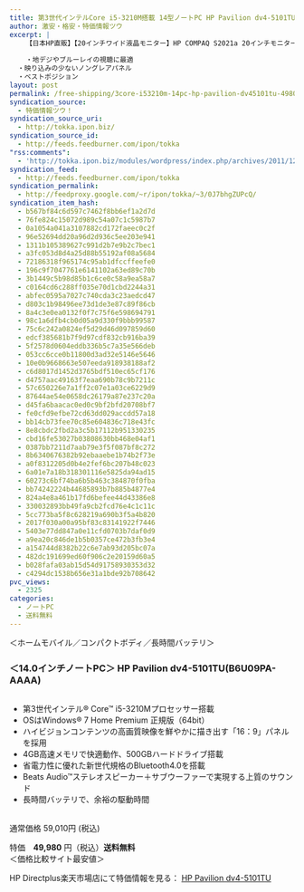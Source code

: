 ```yaml
---
title: 第3世代インテルCore i5-3210M搭載 14型ノートPC HP Pavilion dv4-5101TU 特価49,800円！送料無料！
author: 激安・格安・特価情報ツウ
excerpt: |
  	【日本HP直販】【20インチワイド液晶モニター】HP COMPAQ S2021a 20インチモニター(WJ675AA#ABJ)
  	
  	・地デジやブルーレイの視聴に最適
  ・映り込みの少ないノングレアパネル
  ・ベストポジション
layout: post
permalink: /free-shipping/3core-i53210m-14pc-hp-pavilion-dv45101tu-49800.html
syndication_source:
  - 特価情報ツウ！
syndication_source_uri:
  - http://tokka.ipon.biz/
syndication_source_id:
  - http://feeds.feedburner.com/ipon/tokka
"rss:comments":
  - 'http://tokka.ipon.biz/modules/wordpress/index.php/archives/2011/12/28/hp-compaq-20-s2021a-9870/#comments'
syndication_feed:
  - http://feeds.feedburner.com/ipon/tokka
syndication_permalink:
  - http://feedproxy.google.com/~r/ipon/tokka/~3/0J7bhgZUPcQ/
syndication_item_hash:
  - b567bf84c6d597c7462f8bb6ef1a2d7d
  - 76fe824c15072d989c54a07c1c5987b7
  - 0a1054a041a3107882cd172faeec0c2f
  - 96e52694dd20a96d2d936c5ee203e941
  - 1311b105389627c991d2b7e9b2c7bec1
  - a3fc053d8d4a25d88b55192af08a5684
  - 72186318f965174c95ab1dfccffeefe0
  - 196c9f7047761e6141102a63ed89c70b
  - 3b1449c5b98d85b1c6ce0c58a9ea58a7
  - c0164cd6c288ff035e70d1cbd2244a31
  - abfec0595a7027c740cda3c23aedcd47
  - d803c1b98496ee73d1de3e87c89f86cb
  - 8a4c3e0ea0132f0f7c75f6e598694791
  - 98c1a6dfb4cb0d05a9d330f9bbb99587
  - 75c6c242a0824ef5d29d46d097859d60
  - edcf385681b7f9d97cdf832cb916ba39
  - 5f2578d0604eddb336b5c7a35e566deb
  - 053cc6cce0b11800d3ad32e5146e5646
  - 10e0b9668663e507eeda918938188af2
  - c6d8017d1452d3765bdf510ec65cf176
  - d4757aac49163f7eaa690b78c9b7211c
  - 57c650226e7a1ff2c07e1a03ce6229d9
  - 87644ae54e0658dc26179a87e237c20a
  - d45fa6baacac0ed0c9bf2bfd20708bf7
  - fe0cfd9efbe72cd63dd029accdd57a18
  - bb14cb73fee70c85e604836c718e43fc
  - 8e8cbdc2fbd2a3c5b17112b951330235
  - cbd16fe53027b03808630bb468e04af1
  - 0387bb7211d7aab79e3f5f087bf8c272
  - 8b6340676382b92ebaaebe1b74b2f73e
  - a0f8312205d0b4e2fef6bc207b48c023
  - 6a01e7a18b318301116e5825da94ad15
  - 60273c6bf74ba6b5b463c384870f0fba
  - bb74242224b44685893b7b885b4877e4
  - 824a4e8a461b17fd6befee44d43386e8
  - 330032893bb49fa9cb2fcd76e4c1c11c
  - 5cc773ba5f8c628219a690b3f5a4b820
  - 2017f030a00a95bf83c83141922f7446
  - 5403e77dd847a0e11cfd0703b7daf0d9
  - a9ea20c846de1b5b0357ce472b3fb3e4
  - a154744d8382b22c6e7ab93d205bc07a
  - 482dc191699ed60f906c2e20159d60a5
  - b028fafa03ab15d54d91758930353d32
  - c4294dc1538b656e31a1bde92b708642
pvc_views:
  - 2325
categories:
  - ノートPC
  - 送料無料
---
```

＜ホームモバイル／コンパクトボディ／長時間バッテリ＞

### ＜14.0インチノートPC＞ HP Pavilion dv4-5101TU(B6U09PA-AAAA)

<div class="img-bg2 img_L">
  <a href="http://hb.afl.rakuten.co.jp/hgc/0d61fdc7.0ef53030.0d61fdc8.fc624125/?pc=http%3a%2f%2fitem.rakuten.co.jp%2fdirectplus%2fdv4-5101tu%2f%3fscid%3daf_ich_link_img&m=http%3a%2f%2fm.rakuten.co.jp%2fdirectplus%2fi%2f10000278%2f" target="_blank"><img src="http://hbb.afl.rakuten.co.jp/hgb/?pc=http%3a%2f%2fthumbnail.image.rakuten.co.jp%2f%400_mall%2fdirectplus%2fcabinet%2fnote%2fdv4%2fdv4-5010tx-p1.jpg%3f_ex%3d128x128&m=http%3a%2f%2fthumbnail.image.rakuten.co.jp%2f%400_mall%2fdirectplus%2fcabinet%2fnote%2fdv4%2fdv4-5010tx-p1.jpg" border="0" title="" alt="" /></a>
</div>

<!--more-->

  * 第3世代インテル® Core™ i5-3210Mプロセッサー搭載
  * OSはWindows® 7 Home Premium 正規版（64bit）
  * ハイビジョンコンテンツの高画質映像を鮮やかに描き出す「16：9」パネルを採用
  * 4GB高速メモリで快適動作、500GBハードドライブ搭載
  * 省電力性に優れた新世代規格のBluetooth4.0を搭載
  * Beats Audio™ステレオスピーカー＋サブウーファーで実現する上質のサウンド
  * 長時間バッテリで、余裕の駆動時間

<br clear="all" />通常価格 59,010円 (税込)

特価　<span class="tokka-price"><strong>49,980</strong></span> 円（税込）**送料無料**  
＜価格比較サイト最安値＞

HP Directplus楽天市場店にて特価情報を見る： <span class="fs150p"><a href="http://hb.afl.rakuten.co.jp/hgc/0d61fdc7.0ef53030.0d61fdc8.fc624125/?pc=http%3a%2f%2fitem.rakuten.co.jp%2fdirectplus%2fdv4-5101tu%2f%3fscid%3daf_ich_link_img&m=http%3a%2f%2fm.rakuten.co.jp%2fdirectplus%2fi%2f10000278%2f" target="_blank">HP Pavilion dv4-5101TU</a></span>